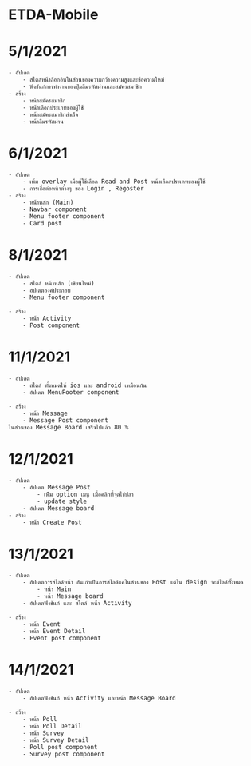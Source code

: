 # ETDA-Mobile

# 5/1/2021

    - อัปเดต
        - สไตล์หน้าล็อกอินในส่วนของความกว้างความสูงและข้อความใหม่
        - ฟังชันก์การทำงานของปุ่มลืมรหัสผ่านและสมัครสมาชิก
    - สร้าง
        - หน้าสมัครสมาชิก
        - หน้าเลือกประเภทของผู้ใช้
        - หน้าสมัครสมาชิกสำเร็จ
        - หน้าลืมรหัสผ่าน

# 6/1/2021

    - อัปเดต
        - เพิ่ม overlay เมื่อผู้ใช้เลือก Read and Post หน้าเลือกประเภทของผู้ใช้
        - การเชื่อต่อหน้าต่างๆ ของ Login , Regoster
    - สร้าง
        - หน้าหลัก (Main)
        - Navbar component
        - Menu footer component
        - Card post

# 8/1/2021

    - อัปเดต
        - สไตล์ หน้าหลัก (เขียนใหม่)
        - อัปเดตองค์ประกอบ
        - Menu footer component

    - สร้าง
        - หน้า Activity
        - Post component

# 11/1/2021

    - อัปเดต
        - สไตล์ ทั้งหมดให้ ios และ android เหมือนกัน
        - อัปเดต MenuFooter component

    - สร้าง
        - หน้า Message
        - Message Post component
    ในส่วนของ Message Board เสร็จไปแล้ว 80 %

# 12/1/2021

    - อัปเดต
        - อัปเดต Message Post
            - เพิีม option เมนู เมื่อคลิกที่จุดไข่ปลา
            - update style
        - อัปเดต Message board
    - สร้าง
        - หน้า Create Post

# 13/1/2021

    - อัปเดต
        - อัปเดตการสไลด์หน้า อันเก่าเป็นการสไลด์แค่ในส่วนของ Post แต่ใน design จะสไลด์ทั้งหมด
            - หน้า Main
            - หน้า Message board
        - อัปเดตฟังชันก์ และ สไตล์ หน่้า Activity

    - สร้าง
        - หน้า Event
        - หน้า Event Detail
        - Event post component

# 14/1/2021

    - อัปเดต
        - อัปเดตฟังชันก์ หน่้า Activity และหน้า Message Board

    - สร้าง
        - หน้า Poll
        - หน้า Poll Detail
        - หน้า Survey
        - หน้า Survey Detail
        - Poll post component
        - Survey post component
